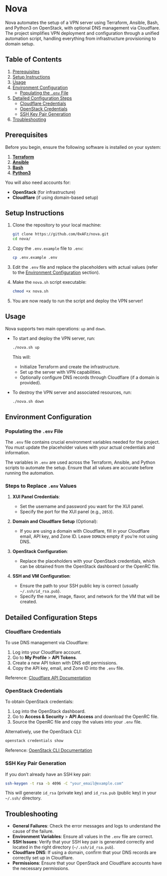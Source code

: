 # Nova

Nova automates the setup of a VPN server using Terraform, Ansible, Bash, and Python3 on OpenStack, with optional DNS management via Cloudflare. The project simplifies VPN deployment and configuration through a unified automation script, handling everything from infrastructure provisioning to domain setup.

## Table of Contents

1. [Prerequisites](#prerequisites)
2. [Setup Instructions](#setup-instructions)
3. [Usage](#usage)
4. [Environment Configuration](#environment-configuration)
   - [Populating the `.env` File](#populating-the-env-file)
5. [Detailed Configuration Steps](#detailed-configuration-steps)
   - [Cloudflare Credentials](#cloudflare-credentials)
   - [OpenStack Credentials](#openstack-credentials)
   - [SSH Key Pair Generation](#ssh-key-pair-generation)
6. [Troubleshooting](#troubleshooting)

## Prerequisites

Before you begin, ensure the following software is installed on your system:

1. **[Terraform](https://terraform.io)**
2. **[Ansible](https://docs.ansible.com)**
3. **[Bash](https://en.wikipedia.org/wiki/Bash_(Unix_shell))**
4. **[Python3](https://python.org)**

You will also need accounts for:
- **OpenStack** (for infrastructure)
- **Cloudflare** (if using domain-based setup)

## Setup Instructions

1. Clone the repository to your local machine:

   ```bash
   git clone https://github.com/0xAFz/nova.git
   cd nova/
   ```

2. Copy the `.env.example` file to `.env`:

   ```bash
   cp .env.example .env
   ```

3. Edit the `.env` file and replace the placeholders with actual values (refer to the [Environment Configuration](#environment-configuration) section).

4. Make the `nova.sh` script executable:

   ```bash
   chmod +x nova.sh
   ```

5. You are now ready to run the script and deploy the VPN server!

## Usage

Nova supports two main operations: `up` and `down`.

- To start and deploy the VPN server, run:

   ```bash
   ./nova.sh up
   ```

   This will:
   - Initialize Terraform and create the infrastructure.
   - Set up the server with VPN capabilities.
   - Optionally configure DNS records through Cloudflare (if a domain is provided).

- To destroy the VPN server and associated resources, run:

   ```bash
   ./nova.sh down
   ```

## Environment Configuration

### Populating the `.env` File

The `.env` file contains crucial environment variables needed for the project. You must update the placeholder values with your actual credentials and information.

The variables in `.env` are used across the Terraform, Ansible, and Python scripts to automate the setup. Ensure that all values are accurate before running the automation.

### Steps to Replace `.env` Values

1. **XUI Panel Credentials**:
   - Set the username and password you want for the XUI panel.
   - Specify the port for the XUI panel (e.g., `2053`).

2. **Domain and Cloudflare Setup** (Optional):
   - If you are using a domain with Cloudflare, fill in your Cloudflare email, API key, and Zone ID. Leave `DOMAIN` empty if you’re not using DNS.

3. **OpenStack Configuration**:
   - Replace the placeholders with your OpenStack credentials, which can be obtained from the OpenStack dashboard or the OpenRC file.

4. **SSH and VM Configuration**:
   - Ensure the path to your SSH public key is correct (usually `~/.ssh/id_rsa.pub`).
   - Specify the name, image, flavor, and network for the VM that will be created.

## Detailed Configuration Steps

### Cloudflare Credentials

To use DNS management via Cloudflare:

1. Log into your Cloudflare account.
2. Go to **My Profile** > **API Tokens**.
3. Create a new API token with DNS edit permissions.
4. Copy the API key, email, and Zone ID into the `.env` file.

Reference: [Cloudflare API Documentation](https://developers.cloudflare.com/api/)

### OpenStack Credentials

To obtain OpenStack credentials:

1. Log into the OpenStack dashboard.
2. Go to **Access & Security** > **API Access** and download the OpenRC file.
3. Source the OpenRC file and copy the values into your `.env` file.

Alternatively, use the OpenStack CLI:

```bash
openstack credentials show
```

Reference: [OpenStack CLI Documentation](https://docs.openstack.org/python-openstackclient/latest/)

### SSH Key Pair Generation

If you don’t already have an SSH key pair:

```bash
ssh-keygen -t rsa -b 4096 -C "your_email@example.com"
```

This will generate `id_rsa` (private key) and `id_rsa.pub` (public key) in your `~/.ssh/` directory.

## Troubleshooting

- **General Failures**: Check the error messages and logs to understand the cause of the failure.
- **Environment Variables**: Ensure all values in the `.env` file are correct.
- **SSH Issues**: Verify that your SSH key pair is generated correctly and located in the right directory (`~/.ssh/id_rsa.pub`).
- **Cloudflare DNS**: If using a domain, confirm that your DNS records are correctly set up in Cloudflare.
- **Permissions**: Ensure that your OpenStack and Cloudflare accounts have the necessary permissions.
